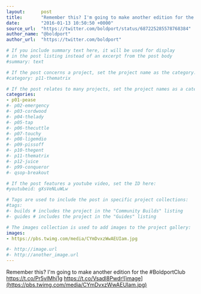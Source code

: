 ```yaml
---
layout:      post
title:       "Remember this? I'm going to make another edition for the #BoldportClub"
date:        "2016-01-13 10:50:50 +0000"
source_url:  "https://twitter.com/boldport/status/687225285578768384"
author_name: "@boldport"
author_url:  "https://twitter.com/boldport"

# If you include summary text here, it will be used for display
# in the post listing instead of an excerpt from the post body
#summary: text

# If the post concerns a project, set the project name as the category:
#category: p11-thematrix

# If the post relates to many projects, set the project names as a categories array:
categories:
- p01-pease
#- p02-emergency
#- p03-cordwood
#- p04-thelady
#- p05-tap
#- p06-thecuttle
#- p07-touchy
#- p08-ligemdio
#- p09-pissoff
#- p10-thegent
#- p11-thematrix
#- p12-juice
#- p99-conqueror
#- qsop-breakout

# If the post features a youtube video, set the ID here:
#youtubeid: gXsVeNLuWLw

# Tags are used to include the post in specific project collections:
#tags:
#- builds # includes the project in the "Community Builds" listing
#- guides # includes the project in the "Guides" listing

# The images collection is used to add images to the project gallery:
images:
- https://pbs.twimg.com/media/CYmDvxzWwAEUIam.jpg

#- http://image.url
#- http://another_image.url
---
```


Remember this? I'm going to make another edition for the #BoldportClub https://t.co/Pr5vlMhj1g https://t.co/Vsadl8Pwdr![image](https://pbs.twimg.com/media/CYmDvxzWwAEUIam.jpg)


